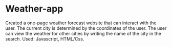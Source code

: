 # Weather-app

Created a one-page weather forecast website that can interact with the user.
The current city is determined by the coordinates of the user.
The user can view the weather for other cities by writing the name of the city in the search.
Used: Javascript, HTML/Css.
